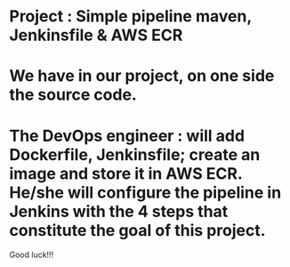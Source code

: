 # Project : Simple pipeline maven, Jenkinsfile & AWS ECR

# We have in our project, on one side the source code.
# The DevOps engineer : will add Dockerfile, Jenkinsfile; create an image and store it in AWS ECR. He/she will configure the pipeline in Jenkins with the 4 steps that constitute the goal of this project.

Good luck!!!